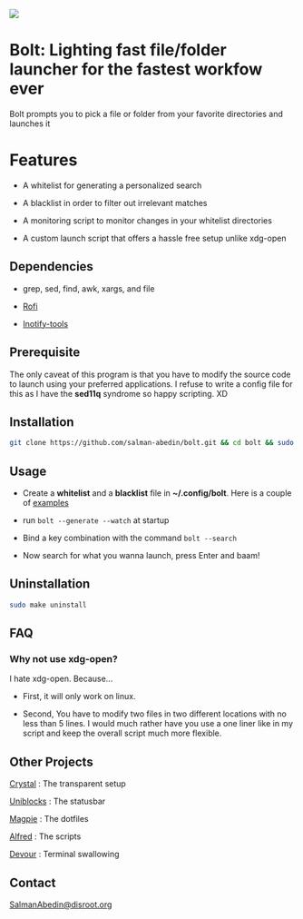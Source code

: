 ![](preview/bolt.gif)

# Bolt: Lighting fast file/folder launcher for the fastest workfow ever

Bolt prompts you to pick a file or folder from your favorite directories and launches it

# Features

-  A whitelist for generating a personalized search

-  A blacklist in order to filter out irrelevant matches

-  A monitoring script to monitor changes in your whitelist directories

-  A custom launch script that offers a hassle free setup unlike xdg-open

## Dependencies

-  grep, sed, find, awk, xargs, and file

-  [Rofi](https://github.com/davatorium/rofi)

-  [Inotify-tools](https://github.com/inotify-tools/inotify-tools)

## Prerequisite

The only caveat of this program is that you have to modify the source code to launch using your preferred applications.
I refuse to write a config file for this as I have the **sed11q** syndrome so happy scripting. XD

## Installation

```sh
git clone https://github.com/salman-abedin/bolt.git && cd bolt && sudo make install
```

## Usage

-  Create a **whitelist** and a **blacklist** file in **~/.config/bolt**.
   Here is a couple of [examples](https://github.com/salman-abedin/bolt/tree/master/example_config)

-  run `bolt --generate --watch` at startup

-  Bind a key combination with the command `bolt --search`

-  Now search for what you wanna launch, press Enter and baam!

## Uninstallation

```sh
sudo make uninstall
```

## FAQ

### Why not use xdg-open?

I hate xdg-open. Because...

-  First, it will only work on linux.

-  Second, You have to modify two files in two different locations with no less than 5 lines.
   I would much rather have you use a one liner like in my script and keep the overall script much more flexible.

## Other Projects

[Crystal](https://github.com/salman-abedin/crystal)
: The transparent setup

[Uniblocks](https://github.com/salman-abedin/uniblocks)
: The statusbar

[Magpie](https://github.com/salman-abedin/magpie)
: The dotfiles

[Alfred](https://github.com/salman-abedin/alfred)
: The scripts

[Devour](https://github.com/salman-abedin/devour)
: Terminal swallowing

## Contact

SalmanAbedin@disroot.org
